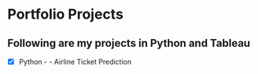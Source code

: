 # Portfolio Projects

## Following are my projects in Python and Tableau

- [x] Python -
       - Airline Ticket Prediction
